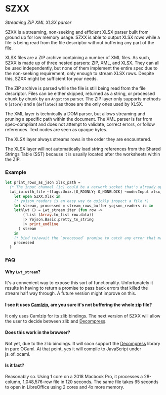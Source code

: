 # SZXX

_Streaming ZIP XML XLSX parser_

SZXX is a streaming, non-seeking and efficient XLSX parser built from ground up for low memory usage. SZXX is able to output XLSX rows while a file is being read from the file descriptor without buffering any part of the file.

XLSX files are a ZIP archive containing a number of XML files. As such, SZXX is made up of three nested parsers: ZIP, XML, and XLSX. They can all be used independently, but none of them implement the entire spec due to the non-seeking requirement, only enough to stream XLSX rows. Despite this, SZXX might be sufficient for your needs.

The ZIP archive is parsed while the file is still being read from the file descriptor. Files can be either skipped, returned as a string, or processed chunk by chunk by an `Angstrom` parser. The ZIP layer only supports methods `0` (`store`) and `8` (`deflated`) as those are the only ones used by XLSX.

The XML layer is technically a DOM parser, but allows streaming and pruning a specific path within the document. The XML parser is far from spec-compliant and does not attempt to validate, correct errors, or follow references. Text nodes are seen as opaque bytes.

The XLSX layer always streams rows in the order they are encountered.

The XLSX layer will not automatically load string references from the Shared Strings Table (SST) because it is usually located after the worksheets within the ZIP.

### Example
```ocaml
let print_rows_as_json xlsx_path =
  (* The input channel (ic) could be a network socket that's already open *)
  Lwt_io.with_file ~flags:Unix.[O_RDONLY; O_NONBLOCK] ~mode:Input xlsx_path (fun ic ->
    let open SZXX.Xlsx in
    (* yojson_readers is an easy way to quickly inspect a file *)
    let stream, processed = stream_rows_buffer yojson_readers ic in
    let%lwt () = Lwt_stream.iter (fun row ->
        (`List (Array.to_list row.data))
        |> Yojson.Basic.pretty_to_string
        |> print_endline
      ) stream
    in
    (* bind to/await the `processed` promise to catch any error that may have terminated the stream early *)
    processed
  )
```

### FAQ

#### Why `Lwt_stream`?

It's a convenient way to expose this sort of functionality. Unfortunately it results in having to return a promise to pass back errors that killed the stream half way through. A future version might improve on this.

#### I see it uses [Camlzip](https://github.com/xavierleroy/camlzip), are you sure it's not buffering the whole zip file?

It only uses Camlzip for its zlib bindings. The next version of SZXX will allow the user to decide between zlib and [Decompress](https://github.com/mirage/decompress).

#### Does this work in the browser?

Not yet, due to the zlib bindings. It will soon support the [Decompress](https://github.com/mirage/decompress) library in pure OCaml. At that point, yes it will compile to JavaScript under js_of_ocaml.

#### Is it fast?

Reasonably so. Using 1 core on a 2018 Macbook Pro, it processes a 28-column, 1,048,576-row file in 120 seconds. The same file takes 65 seconds to open in LibreOffice using 2 cores and 4x more memory.
